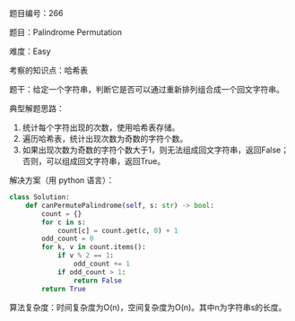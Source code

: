 题目编号：266

题目：Palindrome Permutation

难度：Easy

考察的知识点：哈希表

题干：给定一个字符串，判断它是否可以通过重新排列组合成一个回文字符串。

典型解题思路：

1. 统计每个字符出现的次数，使用哈希表存储。
2. 遍历哈希表，统计出现次数为奇数的字符个数。
3. 如果出现次数为奇数的字符个数大于1，则无法组成回文字符串，返回False；否则，可以组成回文字符串，返回True。

解决方案（用 python 语言）：

```python
class Solution:
    def canPermutePalindrome(self, s: str) -> bool:
        count = {}
        for c in s:
            count[c] = count.get(c, 0) + 1
        odd_count = 0
        for k, v in count.items():
            if v % 2 == 1:
                odd_count += 1
            if odd_count > 1:
                return False
        return True
```

算法复杂度：时间复杂度为O(n)，空间复杂度为O(n)。其中n为字符串s的长度。